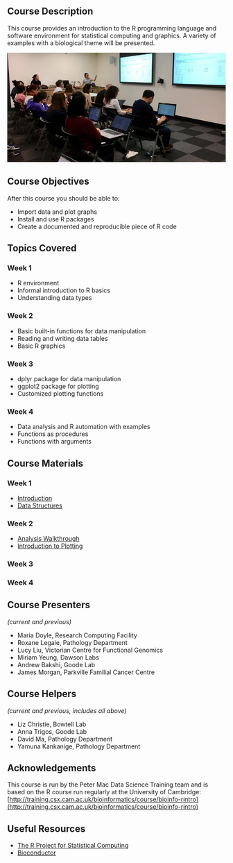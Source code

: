 ## Course Description
This course provides an introduction to the R programming language and software environment for statistical computing and graphics. A variety of examples with a biological theme will be presented.

![R workshop](images/rintro.jpg)

## Course Objectives

After this course you should be able to:

* Import data and plot graphs
* Install and use R packages
* Create a documented and reproducible piece of R code

## Topics Covered

### Week 1
- R environment
- Informal introduction to R basics
- Understanding data types

### Week 2
- Basic built-in functions for data manipulation
- Reading and writing data tables
- Basic R graphics

### Week 3
- dplyr package for data manipulation
- ggplot2 package for plotting
- Customized plotting functions

### Week 4
- Data analysis and R automation with examples
- Functions as procedures
- Functions with arguments

## Course Materials

### Week 1
- [Introduction](https://rawgit.com/pmacdasci/r-intro/master/Session1.1-intro.nb.html)
- [Data Structures](https://rawgit.com/pmacdasci/r-intro/master/Session1.2-data-structures.nb.html)

### Week 2
- [Analysis Walkthrough](https://rawgit.com/pmacdasci/r-intro/master/Session1.3-walkthrough.nb.html)
- [Introduction to Plotting](https://rawgit.com/pmacdasci/r-intro/master/Session1.4-plotting.nb.html)

### Week 3

### Week 4

## Course Presenters

*(current and previous)*

- Maria Doyle, Research Computing Facility
- Roxane Legaie, Pathology Department
- Lucy Liu, Victorian Centre for Functional Genomics
- Miriam Yeung, Dawson Labs
- Andrew Bakshi, Goode Lab
- James Morgan, Parkville Familial Cancer Centre

## Course Helpers

*(current and previous, includes all above)*

- Liz Christie, Bowtell Lab
- Anna Trigos, Goode Lab
- David Ma, Pathology Department
- Yamuna Kankanige, Pathology Department

## Acknowledgements
This course is run by the Peter Mac Data Science Training team and is based on the R course run regularly at the University of Cambridge:
[http://training.csx.cam.ac.uk/bioinformatics/course/bioinfo-rintro](http://training.csx.cam.ac.uk/bioinformatics/course/bioinfo-rintro)

## Useful Resources

+ [The R Project for Statistical Computing](http://www.r-project.org/)
+ [Bioconductor](http://www.bioconductor.org/)

